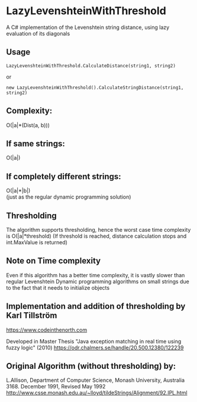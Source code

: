 # LazyLevenshteinWithThreshold
A C# implementation of the Levenshtein string distance, using lazy evaluation of its diagonals

## Usage
`LazyLevenshteinWithThreshold.CalculateDistance(string1, string2)`

or 

`new LazyLevenshteinWithThreshold().CalculateStringDistance(string1, string2)`

## Complexity:
O(|a|*(Dist(a, b)))

## If same strings:
O(|a|)

## If completely different strings:
O(|a|*|b|)   
(just as the regular dynamic programming solution)


## Thresholding
The algorithm supports thresholding, hence the worst case time complexity is  O(|a|*threshold)
(If threshold is reached, distance calculation stops and int.MaxValue is returned)


## Note on Time complexity
Even if this algorithm has a better time complexity, it is vastly slower than regular Levenshtein Dynamic programming algorithms on small strings due to the fact that it needs to initialize objects


## Implementation and addition of thresholding by Karl Tillström
https://www.codeinthenorth.com

Developed in Master Thesis "Java exception matching in real time using fuzzy logic" (2010)
https://odr.chalmers.se/handle/20.500.12380/122239


## Original Algorithm (without thresholding) by:
L.Allison,
Department of Computer Science,
Monash University,
Australia 3168.
December 1991, Revised May 1992
http://www.csse.monash.edu.au/~lloyd/tildeStrings/Alignment/92.IPL.html